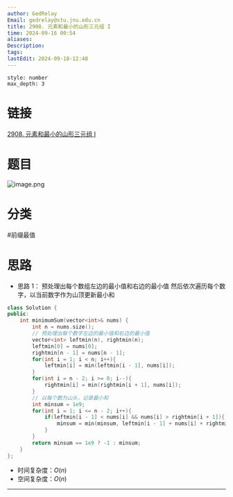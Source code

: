 ```yaml
---
author: GedRelay
Email: gedrelay@stu.jnu.edu.cn
title: 2908. 元素和最小的山形三元组 I
time: 2024-09-16 00:54
aliases: 
Description: 
tags: 
lastEdit: 2024-09-18-12:48
---
```


```toc
style: number
max_depth: 3
```

# 链接
[2908. 元素和最小的山形三元组 I](https://leetcode.cn/problems/minimum-sum-of-mountain-triplets-i/) 

# 题目
![image.png](https://ged-pic-bed.oss-cn-guangzhou.aliyuncs.com/img/202409160054697.png)


# 分类
#前缀最值 

# 思路
- 思路 1：
预处理出每个数组左边的最小值和右边的最小值
然后依次遍历每个数字，以当前数字作为山顶更新最小和


```cpp
class Solution {
public:
    int minimumSum(vector<int>& nums) {
        int n = nums.size();
        // 预处理出每个数字左边的最小值和右边的最小值
        vector<int> leftmin(n), rightmin(n);
        leftmin[0] = nums[0];
        rightmin[n - 1] = nums[n - 1];
        for(int i = 1; i < n; i++){
            leftmin[i] = min(leftmin[i - 1], nums[i]);
        }
        for(int i = n - 2; i >= 0; i--){
            rightmin[i] = min(rightmin[i + 1], nums[i]);
        }
        // 以每个数为山头，记录最小和
        int minsum = 1e9;
        for(int i = 1; i <= n - 2; i++){
            if(leftmin[i - 1] < nums[i] && nums[i] > rightmin[i + 1]){
                minsum = min(minsum, leftmin[i - 1] + nums[i] + rightmin[i + 1]);
            }
        }
        return minsum == 1e9 ? -1 : minsum;
    }
};
```


- 时间复杂度：${O\left( n \right)  }$ 
- 空间复杂度：${O\left( n \right)  }$ 


---

